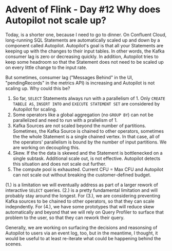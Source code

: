 # Advent of Flink - Day #12 Why does Autopilot not scale up?

Today, is a shorter one, because I need to go to dinner. On Confluent Cloud, long-running SQL Statements are automatically scaled up and 
down by a component called Autopilot. Autopilot's goal is that all your Statements are keeping up with the changes to their input tables.
In other words, the Kafka consumer lag is zero or decreasing quickly. In addition, Autopilot tries to keep some headroom so that the Statement 
does not need to be scaled up on every little change to the input rate. 

But sometimes, consumer lag ("Messages Behind" in the UI, "pendingRecords" in the metrics API) is increasing and Autopilot is not scaling up. 
Why could this be?

1. So far, `SELECT` Statements always run with a parallelism of 1. Only `CREATE TABELE AS`, `INSERT INTO` and `EXECUTE STATEMENT SET` are considered by Autopilot for scaling.
2. Some operators like a global aggregation (no `GROUP BY`) can not be parallelized and need to run with a prallelism of 1. 
3. Kafka Sources are not scaled beyond the number of partitions. Sometimes, the Kafka Source is chained to other operators, sometimes the
  the whole Statement is a single chained vertex. In that case, all of the operators' parallelism is bound by the number of input partitions.
  We are working on decoupling this.
4. Skew. If the the data is skewed and the Statement is bottlenecked on a single subtask. Additional scale out, is not effective. Autopilot detects this situation and does not
   scale out further.
5. The compute pool is exhausted. Current CFU = Max CFU and Autopilot can not scale out without breaking the customer-defined budget.

(1.) is a limitation we will eventually address as part of a larger rework of interactive `SELECT` queries. (2.) is a pretty fundamental limitation and will probably 
stay around the longest. For (3.), we are considering preventing Kafka sources to be chained to other operators, so that they can scale indepndently. 
For (4.), we have some prototypes that will reduce skew automatically and beyond that we will rely on Query Profiler to surface that problem to the user, 
so that they can rework their query.

Generally, we are working on surfacing the decisions and reasonsing of Autopilot to users via an event log, too, but in the meantime, I thought, it would be useful 
to at least re-iterate what could be happening behind the scenes.
